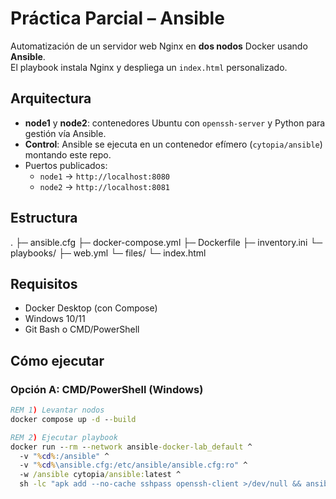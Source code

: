 # Práctica Parcial – Ansible

Automatización de un servidor web Nginx en **dos nodos** Docker usando **Ansible**.  
El playbook instala Nginx y despliega un `index.html` personalizado.

## Arquitectura
- **node1** y **node2**: contenedores Ubuntu con `openssh-server` y Python para gestión vía Ansible.
- **Control**: Ansible se ejecuta en un contenedor efímero (`cytopia/ansible`) montando este repo.
- Puertos publicados:
  - `node1` → `http://localhost:8080`
  - `node2` → `http://localhost:8081`

## Estructura

.
├─ ansible.cfg
├─ docker-compose.yml
├─ Dockerfile
├─ inventory.ini
└─ playbooks/
├─ web.yml
└─ files/
└─ index.html

## Requisitos
- Docker Desktop (con Compose)
- Windows 10/11
- Git Bash o CMD/PowerShell

## Cómo ejecutar

### Opción A: CMD/PowerShell (Windows)
```bat
REM 1) Levantar nodos
docker compose up -d --build

REM 2) Ejecutar playbook
docker run --rm --network ansible-docker-lab_default ^
  -v "%cd%:/ansible" ^
  -v "%cd%\ansible.cfg:/etc/ansible/ansible.cfg:ro" ^
  -w /ansible cytopia/ansible:latest ^
  sh -lc "apk add --no-cache sshpass openssh-client >/dev/null && ansible-playbook -i inventory.ini playbooks/web.yml -vv"

